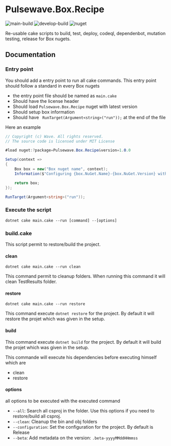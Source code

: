 Pulsewave.Box.Recipe
====================
![main-build] ![develop-build] ![nuget]

Re-usable cake scripts to build, test, deploy, codeql, dependenbot, mutation testing, release for Box nugets.

## Documentation

### Entry point

You should add a entry point to run all cake commands. This entry point should follow a standard in every Box nugets

* the entry point file should be named as `main.cake`
* Should have the license header
* Should load `Pulsewave.Box.Recipe` nuget with latest version
* Should setup box information
* Should have ` RunTarget(Argument<string>("run"));` at the end of the file

Here an example
```cs
// Copyright (c) Wave. All rights reserved.
// The source code is licensed under MIT License

#load nuget:?package=Pulsewave.Box.Recipe&version=1.0.0

Setup(context =>
{
    Box box = new("Box nuget name", context);
    Information($"Configuring {box.NuGet.Name}-{box.NuGet.Version} with configuration: {box.Configuration}\n");

    return box;
});

RunTarget(Argument<string>("run"));

```
### Execute the script

`dotnet cake main.cake --run [command] --[options]`

### build.cake

This script permit to restore/build the project.

#### clean

`dotnet cake main.cake --run clean`

This command permit to cleanup folders. When running this command it will clean TestResults folder.

#### restore

`dotnet cake main.cake --run restore`

This command execute `dotnet restore` for the project. By default it will restore the projet which was given in the setup.

#### build

This command execute `dotnet build` for the project. By default it will build the projet which was given in the setup.

This commande will execute his dependencies before executing himself which are
* clean
* restore

#### options

all options to be executed with the executed command
* `--all`: Search all csproj in the folder. Use this options if you need to restore/build all csproj.
* `--clean`: Cleanup the bin and obj folders
* `--configuration`: Set the configuration for the project. By default is Release
* `--beta`: Add metadata on the version: `.beta-yyyyMMddHHmmss`

[main-build]: https://img.shields.io/azure-devops/build/pulsewave/box/1/main?label=main%20build
[develop-build]: https://img.shields.io/azure-devops/build/wavetechno/box/7/develop
[nuget]: https://img.shields.io/nuget/v/Pulsewave.Box.Recipe